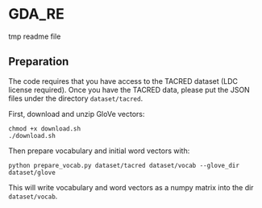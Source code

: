 # GDA_RE
tmp readme file


## Preparation
The code requires that you have access to the TACRED dataset (LDC license required). Once you have the TACRED data, please put the JSON files under the directory `dataset/tacred`.

First, download and unzip GloVe vectors:
```shell
chmod +x download.sh
./download.sh
```

Then prepare vocabulary and initial word vectors with:
```shell
python prepare_vocab.py dataset/tacred dataset/vocab --glove_dir dataset/glove
```
This will write vocabulary and word vectors as a numpy matrix into the dir `dataset/vocab`.